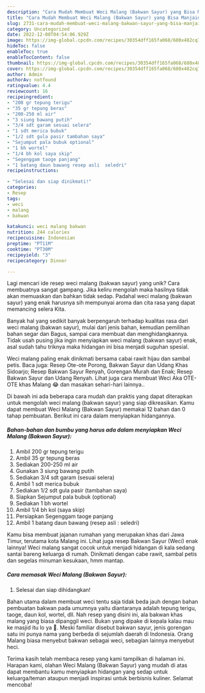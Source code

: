 ```yaml
---
description: "Cara Mudah Membuat Weci Malang (Bakwan Sayur) yang Bisa Manjain Lidah"
title: "Cara Mudah Membuat Weci Malang (Bakwan Sayur) yang Bisa Manjain Lidah"
slug: 2731-cara-mudah-membuat-weci-malang-bakwan-sayur-yang-bisa-manjain-lidah
category: Uncategorized
date: 2022-12-08T04:54:06.929Z
image: https://img-global.cpcdn.com/recipes/30354dff165fa068/680x482cq70/weci-malang-bakwan-sayur-foto-resep-utama.jpg
hideToc: false
enableToc: true
enableTocContent: false
thumbnail: https://img-global.cpcdn.com/recipes/30354dff165fa068/680x482cq70/weci-malang-bakwan-sayur-foto-resep-utama.jpg
cover: https://img-global.cpcdn.com/recipes/30354dff165fa068/680x482cq70/weci-malang-bakwan-sayur-foto-resep-utama.jpg
author: Admin
authorAv: notfound
ratingvalue: 4.4
reviewcount: 16
recipeingredient:
- "200 gr tepung terigu"
- "35 gr tepung beras"
- "200-250 ml air"
- "3 siung bawang putih"
- "3/4 sdt garam sesuai selera"
- "1 sdt merica bubuk"
- "1/2 sdt gula pasir tambahan saya"
- "Sejumput pala bubuk optional"
- "1 bh wortel"
- "1/4 bh kol saya skip"
- "Segenggam taoge panjang"
- "1 batang daun bawang resep asli  seledri"
recipeinstructions:

- "Selesai dan siap dinikmati!"
categories:
- Resep
tags:
- weci
- malang
- bakwan

katakunci: weci malang bakwan 
nutrition: 244 calories
recipecuisine: Indonesian
preptime: "PT11M"
cooktime: "PT30M"
recipeyield: "3"
recipecategory: Dinner

---
```





Lagi mencari ide resep weci malang (bakwan sayur) yang unik? Cara membuatnya sangat gampang. Jika keliru mengolah maka hasilnya tidak akan memuaskan dan bahkan tidak sedap. Padahal weci malang (bakwan sayur) yang enak harusnya sih mempunyai aroma dan cita rasa yang dapat memancing selera Kita.





Banyak hal yang sedikit banyak berpengaruh terhadap kualitas rasa dari weci malang (bakwan sayur), mulai dari jenis bahan, kemudian pemilihan bahan segar dan Bagus, sampai cara membuat dan menghidangkannya. Tidak usah pusing jika ingin menyiapkan weci malang (bakwan sayur) enak,      asal sudah tahu triknya maka hidangan ini bisa menjadi suguhan spesial.














Weci malang paling enak dinikmati bersama cabai rawit hijau dan sambal petis. Baca juga: Resep Ote-ote Porong, Bakwan Sayur dan Udang Khas Sidoarjo; Resep Bakwan Sayur Renyah, Gorengan Murah dan Enak; Resep Bakwan Sayur dan Udang Renyah. Lihat juga cara membuat Weci Aka OTE-OTE khas Malang 😂 dan masakan sehari-hari lainnya..






Di bawah ini ada beberapa cara mudah dan praktis yang dapat diterapkan untuk mengolah weci malang (bakwan sayur) yang siap dikreasikan. Kamu dapat membuat Weci Malang (Bakwan Sayur) memakai 12 bahan dan 0 tahap pembuatan. Berikut ini cara dalam menyiapkan hidangannya.

<!--inarticleads1-->

##### Bahan-bahan dan bumbu yang harus ada dalam menyiapkan Weci Malang (Bakwan Sayur):

1. Ambil 200 gr tepung terigu
1. Ambil 35 gr tepung beras
1. Sediakan 200-250 ml air
1. Gunakan 3 siung bawang putih
1. Sediakan 3/4 sdt garam (sesuai selera)
1. Ambil 1 sdt merica bubuk
1. Sediakan 1/2 sdt gula pasir (tambahan saya)
1. Siapkan Sejumput pala bubuk (optional)
1. Sediakan 1 bh wortel
1. Ambil 1/4 bh kol (saya skip)
1. Persiapkan Segenggam taoge panjang
1. Ambil 1 batang daun bawang (resep asli : seledri)


Kamu bisa membuat jajanan rumahan yang merupakan khas dari Jawa Timur, terutama kota Malang ini. Lihat juga resep Bakwan Sayur (Weci) enak lainnya! Weci malang sangat cocok untuk menjadi hidangan di kala sedang santai bareng keluarga di rumah. Dinikmati dengan cabe rawit, sambal petis dan segelas minuman kesukaan, hmm mantap. 

<!--inarticleads2-->

##### Cara memasak Weci Malang (Bakwan Sayur):


1. Selesai dan siap dihidangkan!

Bahan utama dalam membuat weci tentu saja tidak beda jauh dengan bahan pembuatan bakwan pada umumnya yaitu diantaranya adalah tepung terigu, taoge, daun kol, wortel, dll. Nah resep yang disini ini, ala bakwan khas malang yang biasa dipanggil weci. Bukan yang dipake di kepala kalau mau ke masjid itu lo ya 🤣. Meski familiar disebut bakwan sayur, jenis gorengan satu ini punya nama yang berbeda di sejumlah daerah di Indonesia. Orang Malang biasa menyebut bakwan sebagai weci, sebagian lainnya menyebut heci. 

Terima kasih telah membaca resep yang kami tampilkan di halaman ini. Harapan kami, olahan Weci Malang (Bakwan Sayur) yang mudah di atas dapat membantu kamu menyiapkan hidangan yang sedap untuk keluarga/teman ataupun menjadi inspirasi untuk berbisnis kuliner. Selamat mencoba!
